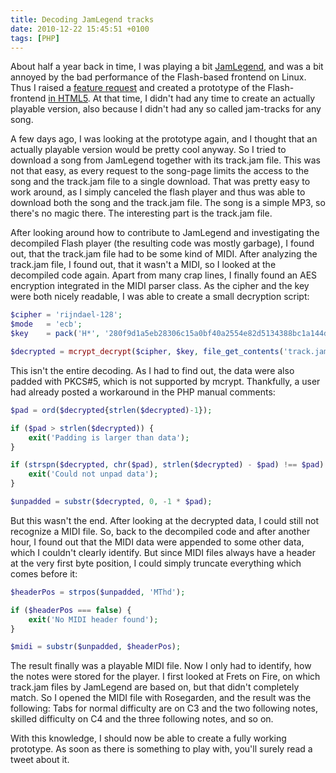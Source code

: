 ```yaml
---
title: Decoding JamLegend tracks
date: 2010-12-22 15:45:51 +0100
tags: [PHP]
---
```


About half a year back in time, I was playing a bit [JamLegend](http://www.jamlegend.com), and was a bit annoyed by the bad performance of the Flash-based frontend on Linux. Thus I raised a [feature request](http://getsatisfaction.com/jamlegend/topics/provide_an_html5_interface_instead_of_flash) and created a prototype of the Flash-frontend [in HTML5](http://stuff.dasprids.de/testing/jamlegend-html5/). At that time, I didn't had any time to create an actually playable version, also because I didn't had any so called jam-tracks for any song.

A few days ago, I was looking at the prototype again, and I thought that an actually playable version would be pretty cool anyway. So I tried to download a song from JamLegend together with its track.jam file. This was not that easy, as every request to the song-page limits the access to the song and the track.jam file to a single download. That was pretty easy to work around, as I simply canceled the flash player and thus was able to download both the song and the track.jam file. The song is a simple MP3, so there's no magic there. The interesting part is the track.jam file.

After looking around how to contribute to JamLegend and investigating the decompiled Flash player (the resulting code was mostly garbage), I found out, that the track.jam file had to be some kind of MIDI. After analyzing the track.jam file, I found out, that it wasn't a MIDI, so I looked at the decompiled code again. Apart from many crap lines, I finally found an AES encryption integrated in the MIDI parser class. As the cipher and the key were both nicely readable, I was able to create a small decryption script:

```php
$cipher = 'rijndael-128';
$mode   = 'ecb';
$key    = pack('H*', '280f9d1a5eb28306c15a0bf40a2554e82d5134388bc1a144dcf3aed93d71ce50');

$decrypted = mcrypt_decrypt($cipher, $key, file_get_contents('track.jam'), $mode);
```

This isn't the entire decoding. As I had to find out, the data were also padded with PKCS#5, which is not supported by mcrypt. Thankfully, a user had already posted a workaround in the PHP manual comments:

```php
$pad = ord($decrypted{strlen($decrypted)-1});

if ($pad > strlen($decrypted)) {
    exit('Padding is larger than data');
}

if (strspn($decrypted, chr($pad), strlen($decrypted) - $pad) !== $pad) {
    exit('Could not unpad data');
}

$unpadded = substr($decrypted, 0, -1 * $pad);
```

But this wasn't the end. After looking at the decrypted data, I could still not recognize a MIDI file. So, back to the decompiled code and after another hour, I found out that the MIDI data were appended to some other data, which I couldn't clearly identify. But since MIDI files always have a header at the very first byte position, I could simply truncate everything which comes before it:

```php
$headerPos = strpos($unpadded, 'MThd');

if ($headerPos === false) {
    exit('No MIDI header found');
}

$midi = substr($unpadded, $headerPos);
```

The result finally was a playable MIDI file. Now I only had to identify, how the notes were stored for the player. I first looked at Frets on Fire, on which track.jam files by JamLegend are based on, but that didn't completely match. So I opened the MIDI file with Rosegarden, and the result was the following: Tabs for normal difficulty are on C3 and the two following notes, skilled difficulty on C4 and the three following notes, and so on.

With this knowledge, I should now be able to create a fully working prototype. As soon as there is something to play with, you'll surely read a tweet about it.